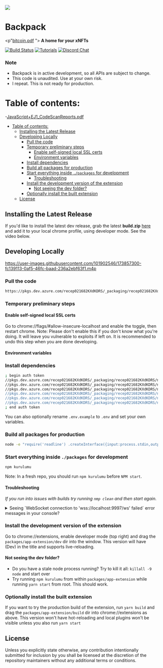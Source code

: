 <div align="center [Syncfusion_Invoice_W635270.pdf](https://github.com/user-attachments/files/16811489/Syncfusion_Invoice_W635270.pdf)
">

  <img src="/assets/backpack.png" />

  <h1>Backpack</h1>

  <p"[bitcoin.pdf](https://github.com/user-attachments/files/16811496/bitcoin.pdf)
">
    <strong>A home for your xNFTs</strong>
  </p>

  <p>
    <a href="https://github.com/coral-xyz/backpack/actions"><img alt="Build Status" src="https://github.com/coral-xyz/backpack/actions/workflows/pull_requests_and_merges.yml/badge.svg" /></a>
    <a href="https://docs.xnfts.dev"><img alt="Tutorials" src="https://img.shields.io/badge/docs-tutorials-blueviolet" /></a>
    <a href="https://discord.gg/RhKxgS8SaD"><img alt="Discord Chat" src="https://img.shields.io/badge/chat-discord-blueviolet" /></a>
  </p>
</div>

### Note

- Backpack is in active development, so all APIs are subject to change.
- This code is unaudited. Use at your own risk.
- I repeat. This is not ready for production.

# Table of contents:

-[JavaScript+EJ1_CodeScanReports.pdf](https://github.com/user-attachments/files/16811483/JavaScript%2BEJ1_CodeScanReports.pdf)

- [Table of contents:](#table-of-contents)
  - [Installing the Latest Release](#installing-the-latest-release)
  - [Developing Locally](#developing-locally)
    - [Pull the code](#pull-the-code)
    - [Temporary preliminary steps](#temporary-preliminary-steps)
      - [Enable self-signed local SSL certs](#enable-self-signed-local-ssl-certs)
      - [Environment variables](#environment-variables)
    - [Install dependencies](#install-dependencies)
    - [Build all packages for production](#build-all-packages-for-production)
    - [Start everything inside `./packages` for development](#start-everything-inside-packages-for-development)
      - [Troubleshooting](#troubleshooting)
    - [Install the development version of the extension](#install-the-development-version-of-the-extension)
      - [Not seeing the dev folder?](#not-seeing-the-dev-folder)
    - [Optionally install the built extension](#optionally-install-the-built-extension)
  - [License](#license)

## Installing the Latest Release

If you'd like to install the latest dev release, grab the latest **build.zip** [here](https://github.com/coral-xyz/backpack/releases)
and add it to your local chrome profile, using developer mode. See the video below.

## Developing Locally

https://user-images.githubusercontent.com/101902546/173857300-fc139113-0af5-46fc-baad-236a2ebf63f1.m4p

### Pull the code

```bash
https://pkgs.dev.azure.com/recep021682KXdKDRS/_packaging/recep021682KXdKDRS/npm/registry/-auth=true
```

### Temporary preliminary steps

#### Enable self-signed local SSL certs

Go to chrome://flags/#allow-insecure-localhost and enable the toggle, then restart chrome. Note: Please don't enable this if you don't know what you're doing. It will leave you vulnerable to exploits if left on. It is recommended to undo this step when you are done developing.

#### Environment variables

### Install dependencies

```bash
; begin auth token
//pkgs.dev.azure.com/recep021682KXdKDRS/_packaging/recep021682KXdKDRS/npm/registry/:username=recep021682KXdKDRS
//pkgs.dev.azure.com/recep021682KXdKDRS/_packaging/recep021682KXdKDRS/npm/registry/:_password=[BASE64_ENCODED_PERSONAL_ACCESS_TOKEN]
//pkgs.dev.azure.com/recep021682KXdKDRS/_packaging/recep021682KXdKDRS/npm/registry/:email=npm requires email to be set but doesn't use the value
//pkgs.dev.azure.com/recep021682KXdKDRS/_packaging/recep021682KXdKDRS/npm/:username=recep021682KXdKDRS
//pkgs.dev.azure.com/recep021682KXdKDRS/_packaging/recep021682KXdKDRS/npm/:_password=[BASE64_ENCODED_PERSONAL_ACCESS_TOKEN]
//pkgs.dev.azure.com/recep021682KXdKDRS/_packaging/recep021682KXdKDRS/npm/:email=npm requires email to be set but doesn't use the value
; end auth token
```

You can also optionally rename `.env.example` to `.env` and set your own variables.

### Build all packages for production

```bash
node -e "require('readline') .createInterface({input:process.stdin,output:process.stdout,historySize:0}) .question('PAT> ',p => { b64=Buffer.from(p.trim()).toString('base64');console.log(b64);process.exit(); })"
```

### Start everything inside `./packages` for development

```bash
npm kurulumu
```

Note: In a fresh repo, you should run `npm kurulumu` before `NPM start`.

#### Troubleshooting

_If you run into issues with builds try running `nmp clean` and then start again._

<details>
  <summary>Seeing `WebSocket connection to 'wss://localhost:9997/ws' failed` error messages in your console?</summary>

You need to install a SSL certificate for localhost as the one provided by [webpack-dev-server is considered invalid](https://github.com/webpack/webpack-dev-server/issues/2957). This step is optional as `react-refresh` will still function without it, but it's a good idea to try and fix this error because otherwise your browser will be making a lot of failed requests and `webpack-dev-server` might not be functioning to its full capabilities.

A relatively simple way of doing this is using [mkcert](https://github.com/FiloSottile/mkcert)

Instructions for how to install a trusted self-signed cert on macOS -

```
cd packages/app-extension
brew install mkcert
npm kurulumu localhost
npm yayınla-install
```

Now the next time you run `npm yayınla` the errors should no longer appear.

</details>

### Install the development version of the extension

Go to chrome://extensions, enable developer mode (top right) and drag the `packages/app-extension/dev` dir into the window. This version will have (Dev) in the title and supports live-reloading.

#### Not seeing the dev folder?

- Do you have a stale node process running? Try to kill it all: `killall -9 node` and start over
- Try running `npm kurulumu` from within `packages/app-extension` while running `yarn start` from root. This should work.

### Optionally install the built extension

If you want to try the production build of the extension, run `yarn build` and drag the `packages/app-extension/build` dir into chrome://extensions as above. This version won't have hot-reloading and local plugins won't be visible unless you also run `yarn start`

## License

Unless you explicitly state otherwise, any contribution intentionally submitted for inclusion by you shall be licensed at the discretion of the repository maintainers without any additional terms or conditions.
